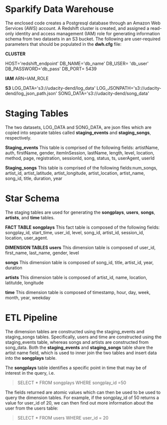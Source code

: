 # Sparkify Data Warehouse

The enclosed code creates a Postgresql database through an Amazon Web Services (AWS) account. A Redshift cluster is created, and assigned a read-only identity and access management (IAM) role for generating information schema from two datasets in an S3 bucket. The following are user-required parameters that should be populated in the **dwh.cfg** file:

**CLUSTER**

HOST='redshift_endpoint'
DB_NAME='db_name'
DB_USER= 'db_user'
DB_PASSWORD='db_pass'
DB_PORT= 5439

**IAM**
ARN=IAM_ROLE

**S3**
LOG_DATA='s3://udacity-dend/log_data'
LOG_JSONPATH='s3://udacity-dend/log_json_path.json'
SONG_DATA='s3://udacity-dend/song_data'

# Staging Tables
The two datasets, LOG_DATA and SONG_DATA, are json files which are copied into separate tables called **staging_events** and **staging_songs**, respectively. 

**Staging_events**
This table is comprised of the following fields: artistName, auth, firstName, gender, itemInSession, lastName, length, level, location, method, page, registration, sessionId, song, status, ts, userAgent, userId

**Staging_songs**
This table is comprised of the following fields:num_songs, artist_id, artist_latitude, artist_longitude, artist_location, artist_name, song_id, title, duration, year


# Star Schema
The staging tables are used for generating the **songplays**, **users**, **songs**, **artists**, and **time** tables.

**FACT TABLE**
**songplays**
This fact table is composed of the following fields: songplay_id, start_time, user_id, level, song_id, artist_id, session_id, location, user_agent. 

**DIMENSION TABLES**
**users**
This dimension table is composed of user_id, first_name, last_name, gender, level

**songs**
This dimension table is composed of song_id, title, artist_id, year, duration

**artists**
This dimension table is composed of artist_id, name, location, latitutde, longitude

**time**
This dimension table is composed of timestamp, hour, day, week, month, year, weekday

# ETL Pipeline
The dimension tables are constructed using the staging_events and staging_songs tables. Specifically,
users and time are constructed using the staging_events table, whereas songs and artists are constructed from song_data. Both the **staging_events** and **staging_songs** table share the artist name field, which is used to inner join the two tables and insert data into the **songplays** table. 

The **songplays** table identifies a specific point in time that may be of interest in the query, i.e. 

> SELECT * FROM songplays
> WHERE songplay_id =50

The fields returned are atomic values which can then be used to be used to query the dimension tables. For example, if the songplay_id of 50 returns a value for user_id of 20, we can then find out more information about the user from the users table:

> SELECT * FROM users
> WHERE user_id = 20
